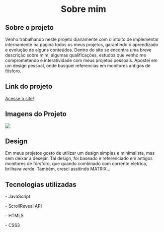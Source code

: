 <h1 align=center>Sobre mim</h1>
<h2>Sobre o projeto</h2>
<p>Venho trabalhando neste projeto diariamente com o intuíto de implementar internamente na pagina todos os meus projetos, garantindo o aprendizado e evolução de alguns conteúdos. Dentro do site se encontra uma breve descrição sobre mim, algumas qualificações, estudos que venho me comprometendo e interatividade com meus projetos pessoais. Apostei em um design pessoal, onde busquei referencias em monitores antigos de fósforo.</p>

<h2>Link do projeto</h2>
<a href="https://eduardoagusto.github.io/sobreMim1.1/">Acesse o site!</a>

<h2>Imagens do Projeto</h2>
<div>
<img src="reademe/MPWsite.gif">
</div>

<h2>Design</h2>
<p>Em meus projetos gosto de utilizar um design simples e minimalista, mas sem deixar a desejar. Tal design, foi baseado e referenciado em antigos monitores de fórsforo, que quando combinado com corrente eletrica, brilhava verde. Também, cresci assitindo MATRIX...</p>

<h2>Tecnologias utilizadas</h2>
<p>- JavaScript</p>
<p>- ScrollReveal API</p>
<p>- HTML5</p>
<p>- CSS3</p>

